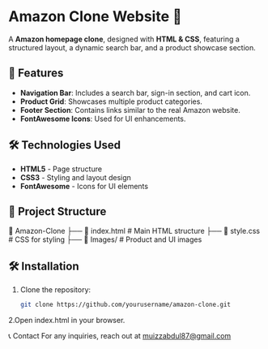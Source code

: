 # Amazon Clone Website 🛒

A  **Amazon homepage clone**, designed with **HTML & CSS**, featuring a structured layout, a dynamic search bar, and a product showcase section.

## 🚀 Features
- **Navigation Bar**: Includes a search bar, sign-in section, and cart icon.
- **Product Grid**: Showcases multiple product categories.
- **Footer Section**: Contains links similar to the real Amazon website.
- **FontAwesome Icons**: Used for UI enhancements.

## 🛠️ Technologies Used
- **HTML5** - Page structure
- **CSS3** - Styling and layout design
- **FontAwesome** - Icons for UI elements

## 📂 Project Structure
📁 Amazon-Clone ├── 📄 index.html # Main HTML structure ├── 📄 style.css # CSS for styling ├── 📁 Images/ # Product and UI images


## 🛠️ Installation
1. Clone the repository:
   ```sh
   git clone https://github.com/yourusername/amazon-clone.git
2.Open index.html in your browser.

📞 Contact
For any inquiries, reach out at muizzabdul87@gmail.com


